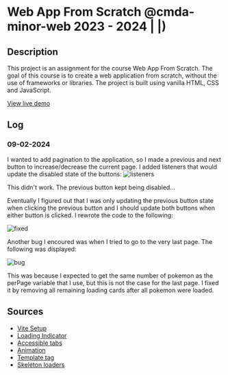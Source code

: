 # Web App From Scratch @cmda-minor-web 2023 - 2024                                   |             |)

## Description

This project is an assignment for the course Web App From Scratch. The goal of this course is to create a web application from scratch, without the use of frameworks or libraries. The project is built using vanilla HTML, CSS and JavaScript.

[View live demo](https://mtdvlpr.github.io/web-app-from-scratch-2324/)

## Log

### 09-02-2024

I wanted to add pagination to the application, so I made a previous and next button to increase/decrease the current page. I added listeners that would update the disabled state of the buttons:
![listeners](https://github.com/mtdvlpr/web-app-from-scratch-2324/assets/46671786/c0be195c-2947-4134-af8f-2179e447f5eb)

This didn't work. The previous button kept being disabled...

Eventually I figured out that I was only updating the previous button state when clicking the previous button and I should update both buttons when either button is clicked. I rewrote the code to the following:

![fixed](https://github.com/mtdvlpr/web-app-from-scratch-2324/assets/46671786/c412f890-ac84-48e7-843e-be0303fd6fc7)

Another bug I encoured was when I tried to go to the very last page. The following was displayed:

![bug](https://github.com/mtdvlpr/web-app-from-scratch-2324/assets/46671786/39ddbdf2-8510-42e3-b39f-e20c149325a0)

This was because I expected to get the same number of pokemon as the perPage variable that I use, but this is not the case for the last page. I fixed it by removing all remaining loading cards after all pokemon were loaded.

## Sources

- [Vite Setup](https://vitejs.dev/)
- [Loading Indicator](https://loading.io/css/)
- [Accessible tabs](https://www.w3.org/WAI/ARIA/apg/patterns/tabs/examples/tabs-manual/)
- [Animation](https://erikmartinjordan.com/display-none-display-block)
- [Template tag](https://developer.mozilla.org/en-US/docs/Web/HTML/Element/template)
- [Skeleton loaders](https://www.freecodecamp.org/news/how-to-build-skeleton-screens-using-css-for-better-user-experience/)
